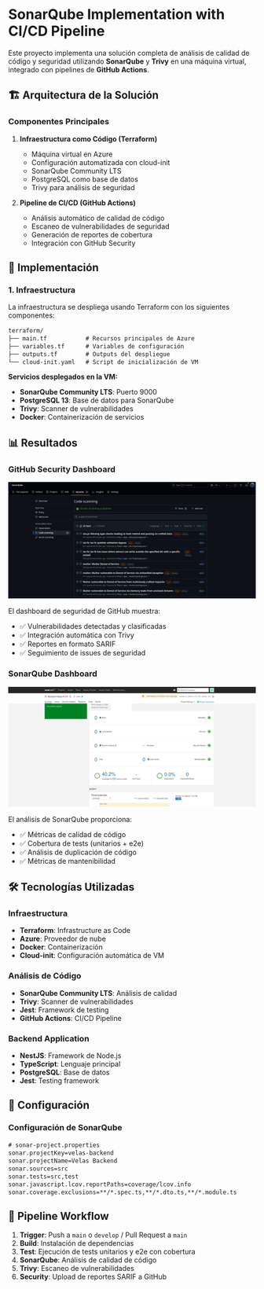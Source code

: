 # SonarQube Implementation with CI/CD Pipeline

Este proyecto implementa una solución completa de análisis de calidad de código y seguridad utilizando **SonarQube** y **Trivy** en una máquina virtual, integrado con pipelines de **GitHub Actions**.

## 🏗️ Arquitectura de la Solución

### Componentes Principales

1. **Infraestructura como Código (Terraform)**
   - Máquina virtual en Azure
   - Configuración automatizada con cloud-init
   - SonarQube Community LTS
   - PostgreSQL como base de datos
   - Trivy para análisis de seguridad

2. **Pipeline de CI/CD (GitHub Actions)**
   - Análisis automático de calidad de código
   - Escaneo de vulnerabilidades de seguridad
   - Generación de reportes de cobertura
   - Integración con GitHub Security

## 🚀 Implementación

### 1. Infraestructura

La infraestructura se despliega usando Terraform con los siguientes componentes:

```
terraform/
├── main.tf           # Recursos principales de Azure
├── variables.tf      # Variables de configuración
├── outputs.tf        # Outputs del despliegue
└── cloud-init.yaml   # Script de inicialización de VM
```

**Servicios desplegados en la VM:**
- **SonarQube Community LTS**: Puerto 9000
- **PostgreSQL 13**: Base de datos para SonarQube
- **Trivy**: Scanner de vulnerabilidades
- **Docker**: Containerización de servicios


## 📊 Resultados

### GitHub Security Dashboard
![GitHub Security](image-1.png)

El dashboard de seguridad de GitHub muestra:
- ✅ Vulnerabilidades detectadas y clasificadas
- ✅ Integración automática con Trivy
- ✅ Reportes en formato SARIF
- ✅ Seguimiento de issues de seguridad

### SonarQube Dashboard
![SonarQube Analysis](image.png)

El análisis de SonarQube proporciona:
- ✅ Métricas de calidad de código
- ✅ Cobertura de tests (unitarios + e2e)
- ✅ Análisis de duplicación de código
- ✅ Métricas de mantenibilidad

## 🛠️ Tecnologías Utilizadas

### Infraestructura
- **Terraform**: Infrastructure as Code
- **Azure**: Proveedor de nube
- **Docker**: Containerización
- **Cloud-init**: Configuración automática de VM

### Análisis de Código
- **SonarQube Community LTS**: Análisis de calidad
- **Trivy**: Scanner de vulnerabilidades
- **Jest**: Framework de testing
- **GitHub Actions**: CI/CD Pipeline

### Backend Application
- **NestJS**: Framework de Node.js
- **TypeScript**: Lenguaje principal
- **PostgreSQL**: Base de datos
- **Jest**: Testing framework


## 🔧 Configuración

### Configuración de SonarQube

```properties
# sonar-project.properties
sonar.projectKey=velas-backend
sonar.projectName=Velas Backend
sonar.sources=src
sonar.tests=src,test
sonar.javascript.lcov.reportPaths=coverage/lcov.info
sonar.coverage.exclusions=**/*.spec.ts,**/*.dto.ts,**/*.module.ts
```

## 🚦 Pipeline Workflow

1. **Trigger**: Push a `main` o `develop` / Pull Request a `main`
2. **Build**: Instalación de dependencias
3. **Test**: Ejecución de tests unitarios y e2e con cobertura
4. **SonarQube**: Análisis de calidad de código
5. **Trivy**: Escaneo de vulnerabilidades
6. **Security**: Upload de reportes SARIF a GitHub